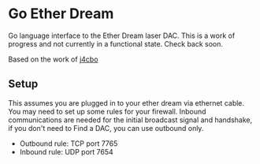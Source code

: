 # Go Ether Dream

Go language interface to the Ether Dream laser DAC. This is a work of progress and not currently in a functional state. Check back soon.

Based on the work of [j4cbo](https://github.com/j4cbo/j4cDAC/)

## Setup

This assumes you are plugged in to your ether dream via ethernet cable. You
may need to set up some rules for your firewall. Inbound communications 
are needed for the initial broadcast signal and handshake, if you don't
need to Find a DAC, you can use outbound only.

- Outbound rule: TCP port 7765
- Inbound rule: UDP port 7654
